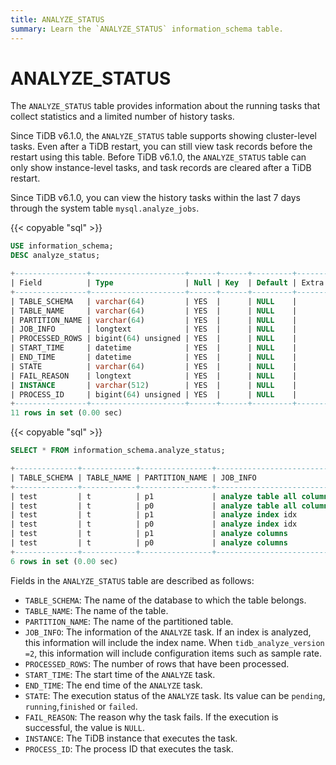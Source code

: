 ```yaml
---
title: ANALYZE_STATUS
summary: Learn the `ANALYZE_STATUS` information_schema table.
---
```


# ANALYZE_STATUS

The `ANALYZE_STATUS` table provides information about the running tasks that collect statistics and a limited number of history tasks.

Since TiDB v6.1.0, the `ANALYZE_STATUS` table supports showing cluster-level tasks. Even after a TiDB restart, you can still view task records before the restart using this table. Before TiDB v6.1.0, the `ANALYZE_STATUS` table can only show instance-level tasks, and task records are cleared after a TiDB restart.

Since TiDB v6.1.0, you can view the history tasks within the last 7 days through the system table `mysql.analyze_jobs`.

{{< copyable "sql" >}}

```sql
USE information_schema;
DESC analyze_status;
```

```sql
+----------------+---------------------+------+------+---------+-------+
| Field          | Type                | Null | Key  | Default | Extra |
+----------------+---------------------+------+------+---------+-------+
| TABLE_SCHEMA   | varchar(64)         | YES  |      | NULL    |       |
| TABLE_NAME     | varchar(64)         | YES  |      | NULL    |       |
| PARTITION_NAME | varchar(64)         | YES  |      | NULL    |       |
| JOB_INFO       | longtext            | YES  |      | NULL    |       |
| PROCESSED_ROWS | bigint(64) unsigned | YES  |      | NULL    |       |
| START_TIME     | datetime            | YES  |      | NULL    |       |
| END_TIME       | datetime            | YES  |      | NULL    |       |
| STATE          | varchar(64)         | YES  |      | NULL    |       |
| FAIL_REASON    | longtext            | YES  |      | NULL    |       |
| INSTANCE       | varchar(512)        | YES  |      | NULL    |       |
| PROCESS_ID     | bigint(64) unsigned | YES  |      | NULL    |       |
+----------------+---------------------+------+------+---------+-------+
11 rows in set (0.00 sec)
```

{{< copyable "sql" >}}

```sql
SELECT * FROM information_schema.analyze_status;
```

```sql
+--------------+------------+----------------+--------------------------------------------------------------------+----------------+---------------------+---------------------+----------+-------------+----------------+------------+
| TABLE_SCHEMA | TABLE_NAME | PARTITION_NAME | JOB_INFO                                                           | PROCESSED_ROWS | START_TIME          | END_TIME            | STATE    | FAIL_REASON | INSTANCE       | PROCESS_ID |
+--------------+------------+----------------+--------------------------------------------------------------------+----------------+---------------------+---------------------+----------+-------------+----------------+------------+
| test         | t          | p1             | analyze table all columns with 256 buckets, 500 topn, 1 samplerate |              0 | 2022-05-27 11:30:12 | 2022-05-27 11:30:12 | finished | NULL        | 127.0.0.1:4000 |       NULL |
| test         | t          | p0             | analyze table all columns with 256 buckets, 500 topn, 1 samplerate |              0 | 2022-05-27 11:30:12 | 2022-05-27 11:30:12 | finished | NULL        | 127.0.0.1:4000 |       NULL |
| test         | t          | p1             | analyze index idx                                                  |              0 | 2022-05-27 11:29:46 | 2022-05-27 11:29:46 | finished | NULL        | 127.0.0.1:4000 |       NULL |
| test         | t          | p0             | analyze index idx                                                  |              0 | 2022-05-27 11:29:46 | 2022-05-27 11:29:46 | finished | NULL        | 127.0.0.1:4000 |       NULL |
| test         | t          | p1             | analyze columns                                                    |              0 | 2022-05-27 11:29:46 | 2022-05-27 11:29:46 | finished | NULL        | 127.0.0.1:4000 |       NULL |
| test         | t          | p0             | analyze columns                                                    |              0 | 2022-05-27 11:29:46 | 2022-05-27 11:29:46 | finished | NULL        | 127.0.0.1:4000 |       NULL |
+--------------+------------+----------------+--------------------------------------------------------------------+----------------+---------------------+---------------------+----------+-------------+----------------+------------+
6 rows in set (0.00 sec)
```

Fields in the `ANALYZE_STATUS` table are described as follows:

* `TABLE_SCHEMA`: The name of the database to which the table belongs.
* `TABLE_NAME`: The name of the table.
* `PARTITION_NAME`: The name of the partitioned table.
* `JOB_INFO`: The information of the `ANALYZE` task. If an index is analyzed, this information will include the index name. When `tidb_analyze_version =2`, this information will include configuration items such as sample rate.
* `PROCESSED_ROWS`: The number of rows that have been processed.
* `START_TIME`: The start time of the `ANALYZE` task.
* `END_TIME`: The end time of the `ANALYZE` task.
* `STATE`: The execution status of the `ANALYZE` task. Its value can be `pending`, `running`,`finished` or `failed`.
* `FAIL_REASON`: The reason why the task fails. If the execution is successful, the value is `NULL`.
* `INSTANCE`: The TiDB instance that executes the task.
* `PROCESS_ID`: The process ID that executes the task.
